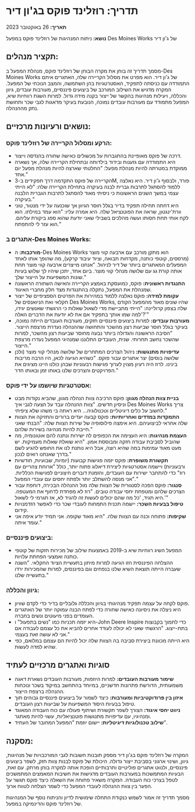# תדריך: רוזלינד פוקס בג'ון דיר

**תאריך:** 26 באוקטובר 2023

**נושא:** ניתוח המנהיגות של רוזלינד פוקס במפעל Des Moines Works של ג'ון דיר

## תקציר מנהלים:

מסמך תדריך זה בוחן את מקרה הבוחן של רוזלינד פוקס, מנהלת המפעל ב-Des Moines Works של ג'ון דיר. הוא מפרט את מסלול הקריירה שלה, האתגרים איתם התמודדה עם כניסתה לתפקיד, האסטרטגיות בהן השתמשה, והמצב הנוכחי של המפעל. המקרה מדגיש את השילוב המורכב של ביצועים פיננסיים, מעורבות עובדים, גיוון והכללה, ויעילות מנהיגות בהקשר של ייצור בקנה מידה גדול. למרות השגת רווחיות שיא, המפעל מתמודד עם מעורבות עובדים נמוכה, הנובעת בעיקר מדאגות לגבי שכר ותחושת נתק מההנהלה.

## נושאים ורעיונות מרכזיים:

### הרקע ומסלול הקריירה של רוזלינד פוקס:
- דרכה של פוקס מאופיינת בהתגברות על מכשולים כאישה שחורה בהנדסה וייצור.
- היא התמודדה עם גזענות ובידוד בילדותה ובתחילת הקריירה שלה, אך נשארה ממוקדת במטרתה להיות מנהלת מפעל: "החלטתי שארצה להיות מנהלת מפעל יום אחד."
- הקריירה של פוקס התקדמה דרך תפקידים ב-3M, פורד, ולבסוף ג'ון דיר. היא נאלצה ללמוד להסתגל לתרבות גברית לבנה בעיקרה בתחילת הקריירה שלה: "לא הייתי עצמי במשך השנים הראשונות כי ניסיתי מאוד להסתגל לתרבות הגברית הלבנה בעיקרה."
- היא דחתה תחילה תפקיד בדיר בגלל חוסר הגיוון אך שוכנעה על ידי מנטור, טוני וורת'ינגטון, שראה את הפוטנציאל שלה. היא אמרה עליו: "הוא עמד במילתו. הוא לקח אותי תחת חסותו ועשה מהלכים בשבילי שאני יודעת שהוא ספג ביקורת עליהם. הוא עזר לי להתפתח."

### אתגרים ב-Des Moines Works:
- **מורכבות:** ה-Des Moines Works הוא מתקן מורכב עם ארבעה קווי מוצר (מרססים, קוטפי כותנה, מקדחות תבואה, וציוד עיבוד קרקע), מה שהופך אותו לאחד המפעלים המאתגרים ביותר של דיר לניהול. "אנחנו מייצרים ארבעה קווי מוצר תחת אותה קורת גג עם שלושה מנהלי קווי מוצר. ביום אחד, יתכן שיהיו לך שלוש בעיות שונות המשפיעות על הייצור שלך."
- **התנגדות ראשונית:** פוקס, כמועסקת באמצע הקריירה והאישה השחורה הראשונה שמנהלת את המפעל, נתקלה בהתנגדות מצד חלק מחברי האיגוד.
- **עקומת למידה:** פוקס נאלצה ללמוד במהירות את הפרטים הספציפיים של ייצור חקלאי ואת הניואנסים של Des Moines Works, שהיו שונים מאוד מהמפעל הקודם שלה בצפון קרוליינה: "הייתי מתביישת מדי לשאול שאלות כי הרגשתי שאנשים יגידו, 'למה שמו אותך בתפקיד אם את לא יודעת את הדברים האלה?'"
- **מעורבות עובדים:** למרות ביצועים פיננסיים חזקים, מעורבות העובדים הייתה נמוכה, בעיקר בגלל חוסר שביעות רצון מהשכר והתחושה שההנהלה נעדרת מרצפת הייצור. "הסיבה הראשונה והגדולה ביותר נבעה מחוסר שביעות רצון מהשכר, למרות שהשכר נחשב תחרותי. שנית, העובדים התלוננו שמנהיגי המפעל נעדרו מרצפת הייצור."
- **עדיפויות מתנגשות:** ניהול הצרכים המתחרים של שלושה מנהלי קווי מוצר (ולכן שלושה בוסים) יצר אתגרים עבור פוקס. "כשהיא הגיעה לכאן, היו הרבה מריבות בינינו. לרוז היה רעיון מצוין לערוך פגישות רבעוניות שבהן כולנו היינו מציגים את הפרויקטים והצרכים שלנו באותו זמן ובאותו חדר."

### אסטרטגיות שיושמו על ידי פוקס:
- **בניית צוות הנהלה מגוון:** פוקס הרכיבה צוות הנהלה מגוון, שהביא נקודות מבט וניסיון חדשים. "צוות ההנהלה עבד על הצעה לגבי איך Des Moines Works צריך לחשוב על כלים דיגיטליים וטכנולוגיה... היא ראתה בי משהו שלא ציפיתי."
- **התמקדות במדדים ואחריותיות:** פוקס קבעה יעדים ברורים והחזיקה את הצוות שלה אחראי לביצועיהם. היא אימצה פילוסופיה של שירות הצוות שלה: "הבנתי שאני חייבת להיות מנהיגה בשירות שלהם."
- **העצמת מנהיגות:** היא העצימה את הכפופים לה ישירות ונתנה להם אוטונומיה, מה שהוביל לסביבת עבודה חזקה ומבוססת אמון. "היא שואלת שאלות מעמיקות. יש מעט מאוד עמימות במה שהיא רוצה, אבל היא נותנת לנו את החופש להגיע לשם בדרך שאנחנו רואים לנכון."
- **תקשורת משופרת:** פוקס יזמה פגישות קבועות (יומיות, שבועיות, חודשיות ורבעוניות) ויישמה אסטרטגיות ליצירת דיאלוג פתוח יותר, כולל "ארוחת צהריים עם רוז" כדי להתחבר ישירות עם העובדים, והזמנת דוברים חיצוניים לפגישות הכלליות. "אני מנסה להשתלב יותר ולפתח יחסים עם עובדי המפעל."
- **סנגור:** פוקס הפכה לסנגורית של הצוות שלה מול ההנהלה הבכירה, דוחפת עבור הצרכים שלהם ומטפחת יחסי עבודה טובים. "רוז לא מפחדת לדחוף את המעטפה. היא תגיד, 'כל מה שהם יכולים לעשות זה להגיד לא, אז תגרמי לי לשאול.'"
- **טיפול בבעיות השכר:** יישמה תכנית התמחות לעובדי שכר כדי לאפשר הזדמנויות קידום.
- **שקיפות:** פתוחה וכנה עם הצוות שלה. "היא מאוד שקופה. אני תמיד יודע איפה אני עומד איתה."

### ביצועים פיננסיים:
- המפעל השיג רווחיות שיא ב-2019 באמצעות שילוב של מכירות חזקות של קוטפי כותנה ואמצעי הפחתת עלויות.
- ההצלחה הפיננסית הזו הגיעה למרות מיתון בתעשיית הציוד החקלאי. "השנה שעברה הייתה תוצאת השיא שלנו בנפחים וגם בפיננסים, למרות שהמכירות ירדו בתעשייה שלנו."

### גיוון והכללה:
- פוקס לקחה על עצמה תפקיד מנהיגותי בגיוון והכללה גלובליים בדיר כדי לקדם שוויון.
- היא ניצלה את ניסיונה כאישה שחורה כדי לפתח הבנה עמוקה יותר של האתגרים העומדים בפני מיעוטים ונשים בחברה.
- היא יזמה תכניות כמו "נשים בתפעול" ו-John Deere Inspire כדי לתמוך בקבוצות בתת-ייצוג. "הרגשתי שאני לא יכולה לעודד אחרים להביא את כל עצמם לעבודה אם אני לא עושה זאת בעצמי."
- היא הייתה מכוונת ביצירת סביבה בה הצוות שלה יכול להיות הם עצמם במלואם, כפי שהיא למדה לעשות.

## סוגיות ואתגרים מרכזיים לעתיד

- **שימור מעורבות העובדים:** למרות היוזמות, מעורבות העובדים נשארת דאגה משמעותית, הדורשת פתרונות חדשניים, במיוחד בהתחשב במיקוד בשכר ונוכחות ההנהלה ברצפת הייצור.
- **איזון בין פרודוקטיביות ומעורבות:** כיצד לשמור על ביצועים פיננסיים גבוהים תוך טיפול בבעיות היסוד המשפיעות על שביעות רצון העובדים.
- **ניווט יחסי איגוד:** הצורך לשפר תקשורת ושיתוף פעולה עם כוח העבודה המאוגד ומנהיגיו, עם עדיפויות מתנגשות פוטנציאליות, עשוי להיות מאתגר.
- **שילוב טכנולוגיות דיגיטליות:** יישום יוזמת "המפעל המחובר של העתיד".

## מסקנה:

המקרה של רוזלינד פוקס בג'ון דיר מספק תובנות חשובות לגבי המורכבויות של מנהיגות, גיוון, ושינוי ארגוני בסביבת ייצור גדולה. היכולת של פוקס לבנות צוות חזק, לשפר ביצועים פיננסיים, ולנווט אתגרים פוליטיים ותרבותיים הופכת אותה למקרה בוחן מרתק. עם זאת, הבעיות המתמשכות במעורבות העובדים מדגישות את חשיבות המאמצים המתמשכים לטפל בצרכי כוח העבודה. המקרה משאיר פתוחה את השאלה כיצד פוקס תגשר על הפער בין צוות ההנהלה לעובדי המפעל כדי לשמר הצלחה לטווח ארוך.

מסמך תדריך זה אמור לשמש כנקודת התחלה שימושית לדיון והניתוח נוסף של המנהיגות של רוזלינד פוקס והדינמיקה במפעל.
